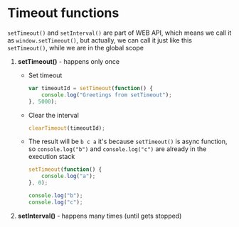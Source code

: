 # Timeout functions

`setTimeout()` and `setInterval()` are part of WEB API, which means we call it as `window.setTimeout()`,
but actually, we can call it just like this `setTimeout()`, while we are in
the global scope

1. **setTimeout()** - happens only once
    - Set timeout
        
        ```javascript
        var timeoutId = setTimeout(function() {
            console.log("Greetings from setTimeout");
        }, 5000);
        ```

    - Clear the interval
        
        ```javascript
        clearTimeout(timeoutId); 
        ```

    - The result will be `b c a` it's because `setTimeout()` is async function, so `console.log("b")` and `console.log("c")` are already in the execution stack
        
        ```javascript
        setTimeout(function() {
            console.log("a");
        }, 0);

        console.log("b");
        console.log("c");
        ```
2. **setInterval()** - happens many times (until gets stopped)
